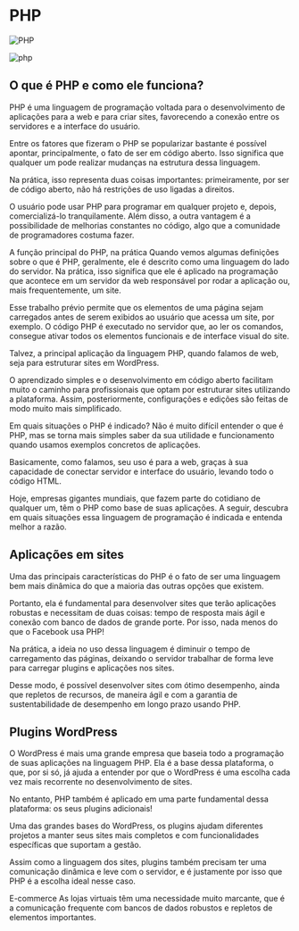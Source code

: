 # PHP

![PHP](https://img.shields.io/badge/PHP-7-blueviolet)

![php](https://user-images.githubusercontent.com/52284130/89091113-59409980-d37d-11ea-9416-1303189f4475.png)



## O que é PHP e como ele funciona?
PHP é uma linguagem de programação voltada para o desenvolvimento de aplicações para a web e para criar sites, favorecendo a conexão entre os servidores e a interface do usuário.

Entre os fatores que fizeram o PHP se popularizar bastante é possível apontar, principalmente, o fato de ser em código aberto. Isso significa que qualquer um pode realizar mudanças na estrutura dessa linguagem.

Na prática, isso representa duas coisas importantes: primeiramente, por ser de código aberto, não há restrições de uso ligadas a direitos.

O usuário pode usar PHP para programar em qualquer projeto e, depois, comercializá-lo tranquilamente. Além disso, a outra vantagem é a possibilidade de melhorias constantes no código, algo que a comunidade de programadores costuma fazer.

A função principal do PHP, na prática
Quando vemos algumas definições sobre o que é PHP, geralmente, ele é descrito como uma linguagem do lado do servidor. Na prática, isso significa que ele é aplicado na programação que acontece em um servidor da web responsável por rodar a aplicação ou, mais frequentemente, um site.

Esse trabalho prévio permite que os elementos de uma página sejam carregados antes de serem exibidos ao usuário que acessa um site, por exemplo. O código PHP é executado no servidor que, ao ler os comandos, consegue ativar todos os elementos funcionais e de interface visual do site.

Talvez, a principal aplicação da linguagem PHP, quando falamos de web, seja para estruturar sites em WordPress.

O aprendizado simples e o desenvolvimento em código aberto facilitam muito o caminho para profissionais que optam por estruturar sites utilizando a plataforma. Assim, posteriormente, configurações e edições são feitas de modo muito mais simplificado.

Em quais situações o PHP é indicado?
Não é muito difícil entender o que é PHP, mas se torna mais simples saber da sua utilidade e funcionamento quando usamos exemplos concretos de aplicações.

Basicamente, como falamos, seu uso é para a web, graças à sua capacidade de conectar servidor e interface do usuário, levando todo o código HTML.

Hoje, empresas gigantes mundiais, que fazem parte do cotidiano de qualquer um, têm o PHP como base de suas aplicações. A seguir, descubra em quais situações essa linguagem de programação é indicada e entenda melhor a razão.

## Aplicações em sites
Uma das principais características do PHP é o fato de ser uma linguagem bem mais dinâmica do que a maioria das outras opções que existem.

Portanto, ela é fundamental para desenvolver sites que terão aplicações robustas e necessitam de duas coisas: tempo de resposta mais ágil e conexão com banco de dados de grande porte. Por isso, nada menos do que o Facebook usa PHP!

Na prática, a ideia no uso dessa linguagem é diminuir o tempo de carregamento das páginas, deixando o servidor trabalhar de forma leve para carregar plugins e aplicações nos sites.

Desse modo, é possível desenvolver sites com ótimo desempenho, ainda que repletos de recursos, de maneira ágil e com a garantia de sustentabilidade de desempenho em longo prazo usando PHP.

## Plugins WordPress
O WordPress é mais uma grande empresa que baseia todo a programação de suas aplicações na linguagem PHP. Ela é a base dessa plataforma, o que, por si só, já ajuda a entender por que o WordPress é uma escolha cada vez mais recorrente no desenvolvimento de sites.

No entanto, PHP também é aplicado em uma parte fundamental dessa plataforma: os seus plugins adicionais!

Uma das grandes bases do WordPress, os plugins ajudam diferentes projetos a manter seus sites mais completos e com funcionalidades específicas que suportam a gestão.

Assim como a linguagem dos sites, plugins também precisam ter uma comunicação dinâmica e leve com o servidor, e é justamente por isso que PHP é a escolha ideal nesse caso.

E-commerce
As lojas virtuais têm uma necessidade muito marcante, que é a comunicação frequente com bancos de dados robustos e repletos de elementos importantes.




